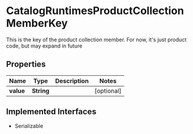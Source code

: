 

# CatalogRuntimesProductCollectionMemberKey

This is the key of the product collection member.  For now, it's just product code, but may expand in future

## Properties

| Name | Type | Description | Notes |
|------------ | ------------- | ------------- | -------------|
|**value** | **String** |  |  [optional] |


## Implemented Interfaces

* Serializable


